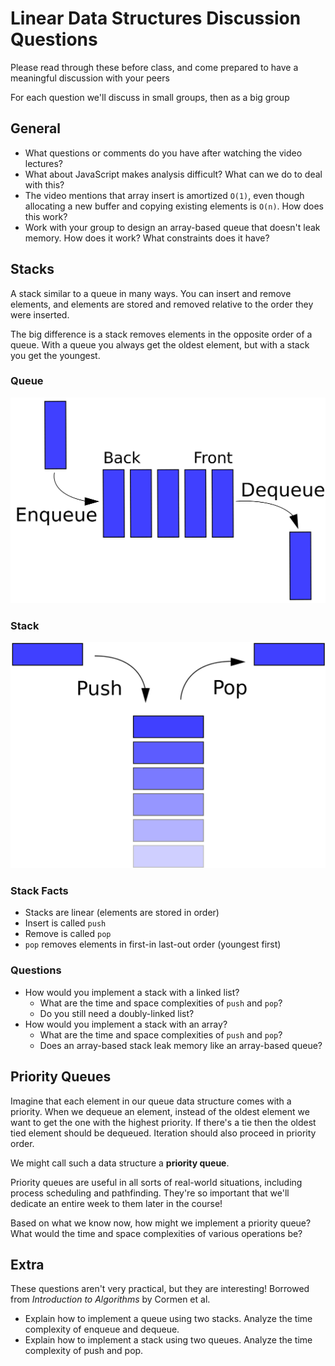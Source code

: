 # Linear Data Structures Discussion Questions

Please read through these before class, and come prepared to have a meaningful discussion with your peers

For each question we'll discuss in small groups, then as a big group

## General

- What questions or comments do you have after watching the video lectures?
- What about JavaScript makes analysis difficult? What can we do to deal with this?
- The video mentions that array insert is amortized `O(1)`, even though allocating a new buffer and copying existing elements is `O(n)`. How does this work?
- Work with your group to design an array-based queue that doesn't leak memory. How does it work? What constraints does it have?

## Stacks

A stack similar to a queue in many ways. You can insert and remove elements, and elements are stored and removed relative to the order they were inserted.

The big difference is a stack removes elements in the opposite order of a queue. With a queue you always get the oldest element, but with a stack you get the youngest.

### Queue

![](images/discussion-queue.png)

### Stack

![](images/discussion-stack.png)

### Stack Facts

- Stacks are linear (elements are stored in order)
- Insert is called `push`
- Remove is called `pop`
- `pop` removes elements in first-in last-out order (youngest first)

### Questions

- How would you implement a stack with a linked list?
    - What are the time and space complexities of `push` and `pop`?
    - Do you still need a doubly-linked list?
- How would you implement a stack with an array?
    - What are the time and space complexities of `push` and `pop`?
    - Does an array-based stack leak memory like an array-based queue?

## Priority Queues

Imagine that each element in our queue data structure comes with a priority. When we dequeue an element, instead of the oldest element we want to get the one with the highest priority. If there's a tie then the oldest tied element should be dequeued. Iteration should also proceed in priority order.

We might call such a data structure a **priority queue**.

Priority queues are useful in all sorts of real-world situations, including process scheduling and pathfinding. They're so important that we'll dedicate an entire week to them later in the course!

Based on what we know now, how might we implement a priority queue? What would the time and space complexities of various operations be?

## Extra

These questions aren't very practical, but they are interesting! Borrowed from _Introduction to Algorithms_ by Cormen et al.

- Explain how to implement a queue using two stacks. Analyze the time complexity of enqueue and dequeue.
- Explain how to implement a stack using two queues. Analyze the time complexity of push and pop.